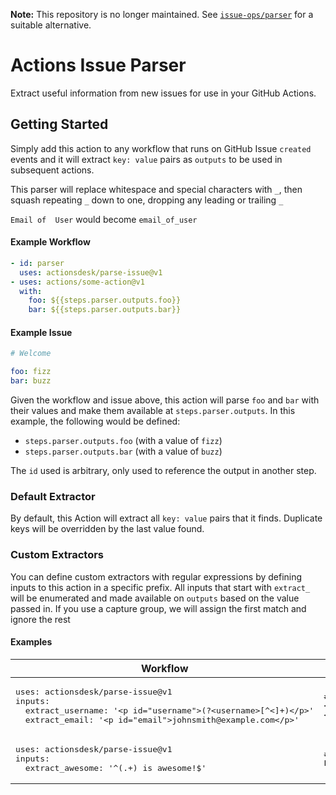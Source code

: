 **Note:** This repository is no longer maintained. See [`issue-ops/parser`](https://github.com/issue-ops/parser) for a suitable alternative.

# Actions Issue Parser

Extract useful information from new issues for use in your GitHub Actions.

## Getting Started

Simply add this action to any workflow that runs on GitHub Issue `created` events and it will extract `key: value` pairs as `outputs` to be used in subsequent actions.

This parser will replace whitespace and special characters with `_`, then squash repeating `_` down to one, dropping any leading or trailing `_`

`Email of  User` would become `email_of_user`

#### Example Workflow
```Yaml
- id: parser
  uses: actionsdesk/parse-issue@v1
- uses: actions/some-action@v1
  with:
    foo: ${{steps.parser.outputs.foo}}
    bar: ${{steps.parser.outputs.bar}}
```

#### Example Issue

```Yaml
# Welcome

foo: fizz
bar: buzz
```

Given the workflow and issue above, this action will parse `foo` and `bar` with their values and make them available at `steps.parser.outputs`. In this example, the following would be defined:

- `steps.parser.outputs.foo` (with a value of `fizz`)
- `steps.parser.outputs.bar` (with a value of `buzz`)

The `id` used is arbitrary, only used to reference the output in another step.

### Default Extractor

By default, this Action will extract all `key: value` pairs that it finds.  Duplicate keys will be overridden by the last value found.

### Custom Extractors

You can define custom extractors with regular expressions by defining inputs to this action in a specific prefix.  All inputs that start with `extract_` will be enumerated and made available on `outputs` based on the value passed in.  If you use a capture group, we will assign the first match and ignore the rest


#### Examples

<table>
  <thead>
    <tr>
      <th>Workflow</th>
      <th>Issue</th>
      <th>Result</th>
    </tr>
  </thead>
  <tbody>
    <tr>
      <td><pre>uses: actionsdesk/parse-issue@v1
inputs:
  extract_username: '&lt;p id="username">(?&lt;username>[^&lt;]+)&lt;/p>'
  extract_email: '&lt;p id="email">johnsmith@example.com&lt;/p>'</pre></td>
      <td><pre># Example Issue
&lt;p id="username">johnsmith&lt;/p>
&lt;p id="username">(?&lt;email>[^<]+)&lt;/p></pre></td>
      <td><pre>username: johnsmith
email: johnsmith@example.com</pre></td>
    </tr>
    <tr>
      <td><pre>uses: actionsdesk/parse-issue@v1
inputs:
  extract_awesome: '^(.+) is awesome!$'</pre></td>
      <td><pre># Example Issue
Everything is awesome!</pre></td>
      <td><pre>awesome: Everything</pre></td>
    </tr>
  </tbody>
</table>
